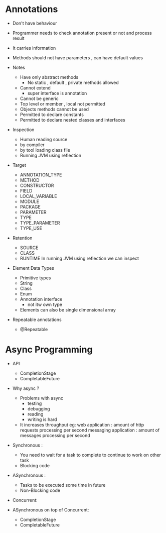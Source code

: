 # Annotations

- Don't have behaviour
- Programmer needs to check annotation present or not and process result
- It carries information
- Methods should not have parameters , can have default values
- Notes
    - Have only abstract methods
        - No static , default , private methods allowed
    - Cannot extend
        - super interface is annotation
    - Cannot be generic
    - Top level or member , local not permitted
    - Objects methods cannot be used
    - Permitted to declare constants
    - Permitted to declare nested classes and interfaces

- Inspection
    - Human reading source
    - by compiler
    - by tool loading class file
    - Running JVM using reflection
- Target
    - ANNOTATION_TYPE
    - METHOD
    - CONSTRUCTOR
    - FIELD
    - LOCAL_VARIABLE
    - MODULE
    - PACKAGE
    - PARAMETER
    - TYPE
    - TYPE_PARAMETER
    - TYPE_USE
- Retention
    - SOURCE
    - CLASS
    - RUNTIME In running JVM using reflection we can inspect

- Element Data Types
    - Primitive types
    - String
    - Class
    - Enum
    - Annotation interface
        - not itw own type
    - Elements can also be single dimensional array

- Repeatable annotations
    - @Repeatable

# Async Programming
- API
  - CompletionStage 
  - CompletableFuture
- Why async ?
    - Problems with async
        - testing
        - debugging
        - reading
        - writing is hard
    - It increases throughput eg: web application : amount of http requests processing per second messaging
      application : amount of messages processing per second

- Synchronous :
  -  You need to wait for a task to complete to continue to work on other task
  -  Blocking code

- ASynchronous :
  - Tasks to be executed some time in future
  - Non-Blocking code

- Concurrent:
- ASynchronous on top of Concurrent:
  - CompletionStage
  - CompletableFuture
  

  